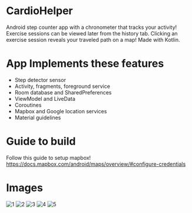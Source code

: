 # CardioHelper

Android step counter app with a chronometer that tracks your activity! Exercise sessions can be viewed later from the history tab. Clicking an exercise session reveals your traveled path on a map! Made with Kotlin.

# App Implements these features

- Step detector sensor
- Activity, fragments, foreground service
- Room database and SharedPreferences
- ViewModel and LiveData
- Coroutines
- Mapbox and Google location services
- Material guidelines

# Guide to build

Follow this guide to setup mapbox!
https://docs.mapbox.com/android/maps/overview/#configure-credentials

# Images
![1](/images/1.png)
![2](/images/2.png)
![3](/images/3.png)
![4](/images/4.png)
![5](/images/5.png)
